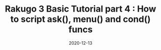 ---
title: "Rakugo 3 Basic Tutorial part 4 : How to script ask(), menu() and cond() funcs"
date: 2020-12-13
published: true
categories:
  - tutorials
redirect_to: "https://rakugoteam.github.io/RakugoDocs/tutorials/basic/tut04.html"
---